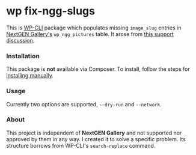 wp fix-ngg-slugs
================

This is [WP-CLI](http://wp-cli.org/) package which populates missing `image_slug` entries in [NextGEN Gallery's](https://wordpress.org/plugins/nextgen-gallery/) `wp_ngg_pictures` table. It arose from [this support discussion](https://wordpress.org/support/topic/imagebrowser-next-and-prev-buttons-do-nothing-after-update?replies=13).

### Installation
This package is **not** available via Composer. To install, follow the steps for [installing manually](https://github.com/wp-cli/wp-cli/wiki/Community-Packages#installing-a-package-without-composer).

### Usage
Currently two options are supported, `--dry-run` and `--network`.

### About
This project is independent of **NextGEN Gallery** and not supported nor approved by them in any way. I created it to solve a specific problem. Its structure borrows from WP-CLI's `search-replace` command.
